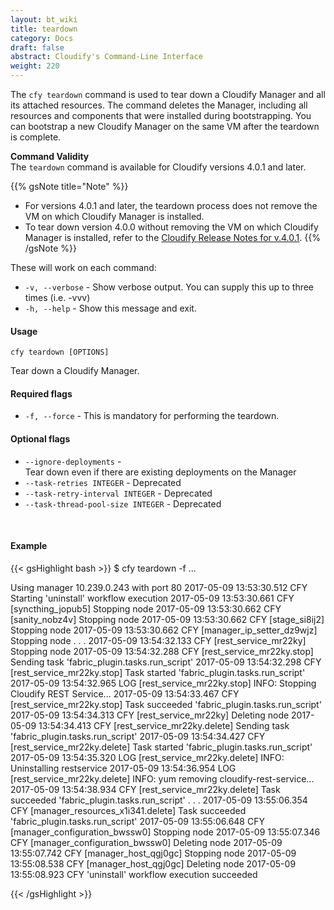```yaml
---
layout: bt_wiki
title: teardown
category: Docs
draft: false
abstract: Cloudify's Command-Line Interface
weight: 220
---
```


The `cfy teardown` command is used to tear down a Cloudify Manager and all its attached resources. The command deletes the Manager, including all resources and components that were installed during bootstrapping. You can bootstrap a new Cloudify Manager on the same VM after the teardown is complete.


**Command Validity**<br>
The `teardown` command is available for Cloudify versions 4.0.1 and later.

{{% gsNote title="Note" %}}

*  For versions 4.0.1 and later, the teardown process does not remove the VM on which Cloudify Manager is installed.<br>
*  To tear down version 4.0.0 without removing the VM on which Cloudify Manager is installed, refer to the [Cloudify Release Notes for v.4.0.1](https://docs.google.com/document/u/1/d/1TaGle2AvOZn0VCI8aJNbWrJgNEcfKxK4Gq5YgeHFlPg/pub).
{{% /gsNote %}}

These will work on each command:

* `-v, --verbose` - Show verbose output. You can supply this up to three times (i.e. -vvv)
* `-h, --help` - Show this message and exit.

#### Usage 
`cfy teardown [OPTIONS]`

Tear down a Cloudify Manager.

#### Required flags

* `-f, --force` - 		This is mandatory for performing the teardown.


#### Optional flags


* `--ignore-deployments` -	
						Tear down even if there are existing
                        deployments on the Manager
* `--task-retries INTEGER` - 
						Deprecated
* `--task-retry-interval INTEGER` - 
						Deprecated
* `--task-thread-pool-size INTEGER` - 
                      	Deprecated


&nbsp;
#### Example

{{< gsHighlight  bash  >}}
$ cfy teardown -f 
...

Using manager 10.239.0.243 with port 80
2017-05-09 13:53:30.512  CFY <manager> Starting 'uninstall' workflow execution
2017-05-09 13:53:30.661  CFY <manager> [syncthing_jopub5] Stopping node
2017-05-09 13:53:30.662  CFY <manager> [sanity_nobz4v] Stopping node
2017-05-09 13:53:30.662  CFY <manager> [stage_si8ij2] Stopping node
2017-05-09 13:53:30.662  CFY <manager> [manager_ip_setter_dz9wjz] Stopping node
.
.
.
2017-05-09 13:54:32.133  CFY <manager> [rest_service_mr22ky] Stopping node
2017-05-09 13:54:32.288  CFY <manager> [rest_service_mr22ky.stop] Sending task 'fabric_plugin.tasks.run_script'
2017-05-09 13:54:32.298  CFY <manager> [rest_service_mr22ky.stop] Task started 'fabric_plugin.tasks.run_script'
2017-05-09 13:54:32.965  LOG <manager> [rest_service_mr22ky.stop] INFO: Stopping Cloudify REST Service...
2017-05-09 13:54:33.467  CFY <manager> [rest_service_mr22ky.stop] Task succeeded 'fabric_plugin.tasks.run_script'
2017-05-09 13:54:34.313  CFY <manager> [rest_service_mr22ky] Deleting node
2017-05-09 13:54:34.413  CFY <manager> [rest_service_mr22ky.delete] Sending task 'fabric_plugin.tasks.run_script'
2017-05-09 13:54:34.427  CFY <manager> [rest_service_mr22ky.delete] Task started 'fabric_plugin.tasks.run_script'
2017-05-09 13:54:35.320  LOG <manager> [rest_service_mr22ky.delete] INFO: Uninstalling restservice
2017-05-09 13:54:36.954  LOG <manager> [rest_service_mr22ky.delete] INFO: yum removing cloudify-rest-service...
2017-05-09 13:54:38.934  CFY <manager> [rest_service_mr22ky.delete] Task succeeded 'fabric_plugin.tasks.run_script'
.
.
.
2017-05-09 13:55:06.354  CFY <manager> [manager_resources_x1i341.delete] Task succeeded 'fabric_plugin.tasks.run_script'
2017-05-09 13:55:06.648  CFY <manager> [manager_configuration_bwssw0] Stopping node
2017-05-09 13:55:07.346  CFY <manager> [manager_configuration_bwssw0] Deleting node
2017-05-09 13:55:07.742  CFY <manager> [manager_host_qgj0gc] Stopping node
2017-05-09 13:55:08.538  CFY <manager> [manager_host_qgj0gc] Deleting node
2017-05-09 13:55:08.923  CFY <manager> 'uninstall' workflow execution succeeded

{{< /gsHighlight >}}